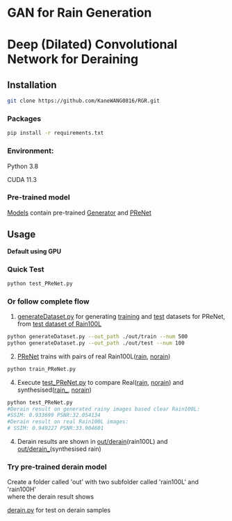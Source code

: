 # GAN for Rain Generation

# Deep (Dilated) Convolutional Network for Deraining

## Installation

```bash
git clone https://github.com/KaneWANG0816/RGR.git
```

### Packages
```bash
pip install -r requirements.txt
```
### Environment:

Python 3.8

CUDA 11.3

### Pre-trained model
[Models](Models) contain pre-trained [Generator](Models/G_state_100.pt) and [PReNet](Models/net_epoch10.pth)

## Usage

<b>Default using GPU</b>

### Quick Test
```bash
python test_PReNet.py
```

### Or follow complete flow
1. [generateDataset.py](generateDataset.py) for generating [training](out/train) and [test](out/test) datasets for PReNet, from [test dataset of Rain100L](rain100L/test)
```bash
python generateDataset.py --out_path ./out/train --num 500
python generateDataset.py --out_path ./out/test --num 100
```
2. [PReNet](PReNet.py) trains with pairs of real Rain100L([rain](out/train/rain), [norain](out/train/norain))
```bash
python train_PReNet.py
```
4. Execute [test_PReNet.py](test_PReNet.py) to compare Real([rain](out/test/rain), [norain](out/test/norain)) and synthesised([rain_](out/test/rain_), [norain](out/test/norain))
```bash
python test_PReNet.py
#Derain result on generated rainy images based clear Rain100L:
#SSIM: 0.933699 PSNR:32.054134
#Derain result on real Rain100L images:
# SSIM: 0.949227 PSNR:33.904601
```
4. Derain results are shown in [out/derain](out/derain)(rain100L) and [out/derain_](out/derain_)(synthesised rain)



### Try pre-trained derain model
Create a folder called 'out' with two subfolder called 'rain100L' and 'rain100H'<br>
where the derain result shows<br>

[derain.py](derain.py) for test on derain samples


